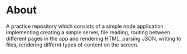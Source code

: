 # About

A practice repository which consists of a simple node application implementing creating a simple server, file reading, routing between different pages in the app and rendering HTML, parsing JSON, writing to files, rendering differnt types of content on the screen.
